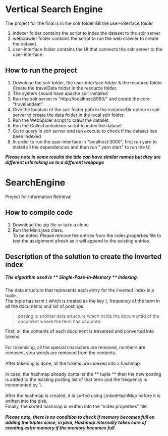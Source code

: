 # Vertical Search Engine
The project for the final is in the solr folder && the user-interface folder
1. indexer folder contains the script to index the dataset to the solr server
2. webcrawler folder contains the script to run the web crawler to create the dataset.
3. user-interface folder contains the UI that connects the solr server to the user-interface.

## How to run the project
1. Download the solr folder, the user-interface folder & the resource folder. Create the travelData folder in the resource folder.
2. The system should have  apache solr installed
3. Run the solr server in "http://localhost:8983/" and create the core "travelandeat"
4. Give the location of the solr folder path in the instanceDir option in solr server to create the data folder in the local solr folder.
5. Run the WebSpider script to crawl the dataset.
6. Run the CollectionIndexer script to index the dataset
7. Go to query in solr server and run execute to check if the dataset has been indexed
8. In order to run the user-interface in "localhost:3000", first run yarn to install all the dependencies and 
then run " yarn start" to run the UI


***Please note in some results the title can have similar names but they are different urls taking us to a different webpage***


# SearchEngine
Project for Information Retrieval

## How to compile code
1. Download the zip file or take a clone <br>
2. Run the Main.java class. <br>
To be noted: Please remove the entries from the index.properties file to test the assignment afresh as it will append to the existing entries.<br>

## Description of the solution to create the inverted index
##### The algorithm used is ** Single-Pass-In-Memory ** indexing. 
The data structure that represents each entry for the inverted index is a tuple.<br>
The tuple has term ( which is treated as the key ), frequency of the term in all the documents and list of postings.<br>
> posting is another data structure which holds the documentId of the document where the term has occurred.

First, all the contents of each document is traversed and converted into tokens.<br><br>
For tokenizing, all the special characters are removed, numbers are removed, stop words are removed from the contents. <br><br>
After tokening is done, all the tokens are indexed into a hashmap.<br><br>
In case, the hashmap already contains the ** tuple ** then the new posting is added to the existing posting list of that term and the frequency is incremented by 1. <br><br>
After the hashmap is created, it is sorted using LinkedHashMap before it is written into the disk. <br>
Finally, the sorted hashmap is written into the "index.properties" file. <br><br>
***Please note, there is no condition to check if memory becomes full on adding the tuples since, in java, Hashmap internally takes care of creating extra memory if the memory becomes full.***


